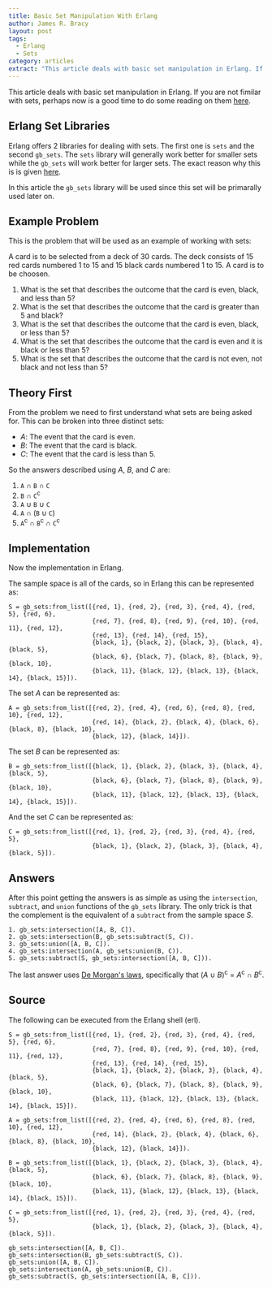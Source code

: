 ```yaml
---
title: Basic Set Manipulation With Erlang
author: James R. Bracy
layout: post
tags:
  - Erlang
  - Sets
category: articles
extract: "This article deals with basic set manipulation in Erlang. If you are not fimilar with sets, perhaps now is a good time to do some reading on them <a href='http://en.wikipedia.org/wiki/Set_(mathematics)'>here</a>."
---
```


This article deals with basic set manipulation in Erlang. If you are not fimilar with sets, perhaps now is a good time to do some reading on them <a href="http://en.wikipedia.org/wiki/Set_(mathematics)">here</a>.

## Erlang Set Libraries

Erlang offers 2 libraries for dealing with sets. The first one is `sets` and the second `gb_sets`. The `sets` library will generally work better for smaller sets while the `gb_sets` will work better for larger sets. The exact reason why this is is given [here](http://ftp.sunet.se/pub/lang/erlang/doc/man/gb_sets.html).

In this article the `gb_sets` library will be used since this set will be primarally used later on.

## Example Problem

This is the problem that will be used as an example of working with sets:

A card is to be selected from a deck of 30 cards. The deck consists of 15 red cards numbered 1 to 15 and 15 black cards numbered 1 to 15. A card is to be choosen.

1. What is the set that describes the outcome that the card is even, black, and less than 5?
2. What is the set that describes the outcome that the card is greater than 5 and black?
3. What is the set that describes the outcome that the card is even, black, or less than 5?
4. What is the set that describes the outcome that the card is even and it is black or less than 5?
5. What is the set that describes the outcome that the card is not even, not black and not less than 5?

## Theory First

From the problem we need to first understand what sets are being asked for. This can be broken into three distinct sets:

- *A*: The event that the card is even.
- *B*: The event that the card is black.
- *C*: The event that the card is less than 5.

So the answers described using *A*, *B*, and *C* are:

1. `A` &cap; `B` &cap; `C` 
2. `B` &cap; `C`<sup>c</sup>
3. `A` &cup; `B` &cup; `C`
4. `A` &cap; (`B` &cup; `C`)
5. `A`<sup>c</sup> &cap; `B`<sup>c</sup> &cap; `C`<sup>c</sup>

## Implementation

Now the implementation in Erlang.

The sample space is all of the cards, so in Erlang this can be represented as:

    S = gb_sets:from_list([{red, 1}, {red, 2}, {red, 3}, {red, 4}, {red, 5}, {red, 6},
                           {red, 7}, {red, 8}, {red, 9}, {red, 10}, {red, 11}, {red, 12},
                           {red, 13}, {red, 14}, {red, 15},
                           {black, 1}, {black, 2}, {black, 3}, {black, 4}, {black, 5},
                           {black, 6}, {black, 7}, {black, 8}, {black, 9}, {black, 10},
                           {black, 11}, {black, 12}, {black, 13}, {black, 14}, {black, 15}]).

The set *A* can be represented as:

    A = gb_sets:from_list([{red, 2}, {red, 4}, {red, 6}, {red, 8}, {red, 10}, {red, 12},
                           {red, 14}, {black, 2}, {black, 4}, {black, 6}, {black, 8}, {black, 10},
                           {black, 12}, {black, 14}]).

The set *B* can be represented as:

    B = gb_sets:from_list([{black, 1}, {black, 2}, {black, 3}, {black, 4}, {black, 5},
                           {black, 6}, {black, 7}, {black, 8}, {black, 9}, {black, 10},
                           {black, 11}, {black, 12}, {black, 13}, {black, 14}, {black, 15}]).

And the set *C* can be represented as:

    C = gb_sets:from_list([{red, 1}, {red, 2}, {red, 3}, {red, 4}, {red, 5},
                           {black, 1}, {black, 2}, {black, 3}, {black, 4}, {black, 5}]).

## Answers

After this point getting the answers is as simple as using the `intersection`, `subtract`, and `union` functions of the `gb_sets` library. The only trick is that the complement is the equivalent of a `subtract` from the sample space *S*.

    1. gb_sets:intersection([A, B, C]).
    2. gb_sets:intersection(B, gb_sets:subtract(S, C)).
    3. gb_sets:union([A, B, C]).
    4. gb_sets:intersection(A, gb_sets:union(B, C)).
    5. gb_sets:subtract(S, gb_sets:intersection([A, B, C])).

The last answer uses [De Morgan's laws](http://en.wikipedia.org/wiki/De_Morgan's_laws), specifically that (*A* &cup; *B*)<sup>c</sup> = *A*<sup>c</sup> &cap; *B*<sup>c</sup>.

## Source

The following can be executed from the Erlang shell (erl).

    S = gb_sets:from_list([{red, 1}, {red, 2}, {red, 3}, {red, 4}, {red, 5}, {red, 6},
                           {red, 7}, {red, 8}, {red, 9}, {red, 10}, {red, 11}, {red, 12},
                           {red, 13}, {red, 14}, {red, 15},
                           {black, 1}, {black, 2}, {black, 3}, {black, 4}, {black, 5},
                           {black, 6}, {black, 7}, {black, 8}, {black, 9}, {black, 10},
                           {black, 11}, {black, 12}, {black, 13}, {black, 14}, {black, 15}]).
    
    A = gb_sets:from_list([{red, 2}, {red, 4}, {red, 6}, {red, 8}, {red, 10}, {red, 12},
                           {red, 14}, {black, 2}, {black, 4}, {black, 6}, {black, 8}, {black, 10},
                           {black, 12}, {black, 14}]).

    B = gb_sets:from_list([{black, 1}, {black, 2}, {black, 3}, {black, 4}, {black, 5},
                           {black, 6}, {black, 7}, {black, 8}, {black, 9}, {black, 10},
                           {black, 11}, {black, 12}, {black, 13}, {black, 14}, {black, 15}]).

    C = gb_sets:from_list([{red, 1}, {red, 2}, {red, 3}, {red, 4}, {red, 5},
                           {black, 1}, {black, 2}, {black, 3}, {black, 4}, {black, 5}]).
    
    gb_sets:intersection([A, B, C]).
    gb_sets:intersection(B, gb_sets:subtract(S, C)).
    gb_sets:union([A, B, C]).
    gb_sets:intersection(A, gb_sets:union(B, C)).
    gb_sets:subtract(S, gb_sets:intersection([A, B, C])).